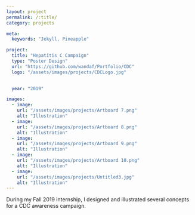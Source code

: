 ```yaml
---
layout: project
permalink: /:title/
category: projects

meta:
  keywords: "Jekyll, Pineapple"

project:
  title: "Hepatitis C Campaign"
  type: "Poster Design"
  url: "https://github.com/wandaf/Portfolio/CDC"
  logo: "/assets/images/projects/CDCLogo.jpg"
 

  year: "2019"

images:
  - image:
    url: "/assets/images/projects/Artboard 7.png"
    alt: "Illustration"
  - image:
    url: "/assets/images/projects/Artboard 8.png"
    alt: "Illustration"
  - image:
    url: "/assets/images/projects/Artboard 9.png"
    alt: "Illustration"
  - image:
    url: "/assets/images/projects/Artboard 10.png"
    alt: "Illustration"
  - image:
    url: "/assets/images/projects/Untitled3.jpg"
    alt: "Illustration"
---
```

<p>During my Fall 2019 internship, I designed and illustrated several concepts for a CDC awareness campaign.</p>

